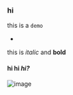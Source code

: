 ### hi

this is a `demo`

-

this is _italic_ and **bold**

#### hi hi _hi?_

![image](https://avatars.githubusercontent.com/u/47340962?v=4)
